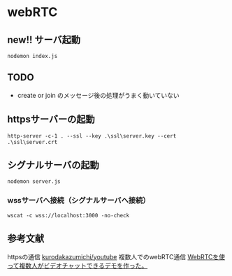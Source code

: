 # webRTC

## new!! サーバ起動
```
nodemon index.js
```

## TODO
- create or join のメッセージ後の処理がうまく動いていない

## httpsサーバーの起動
```
http-server -c-1 . --ssl --key .\ssl\server.key --cert .\ssl\server.crt
```

## シグナルサーバの起動
```
nodemon server.js
```

### wssサーバへ接続（シグナルサーバへ接続）
```
wscat -c wss://localhost:3000 -no-check
```

## 参考文献
httpsの通信
[kurodakazumichi/youtube](https://github.com/kurodakazumichi/youtube/tree/main/IntruductionToWebRTC)
複数人でのwebRTC通信
[WebRTCを使って複数人がビデオチャットできるデモを作った。](https://qiita.com/h-nasu/items/908439f2fed3cda7913fhttps://qiita.com/h-nasu/items/908439f2fed3cda7913f)